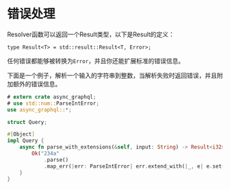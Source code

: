 # 错误处理

Resolver函数可以返回一个Result类型，以下是Result的定义：

```rust,ignore
type Result<T> = std::result::Result<T, Error>;
```

任何错误都能够被转换为`Error`，并且你还能扩展标准的错误信息。

下面是一个例子，解析一个输入的字符串到整数，当解析失败时返回错误，并且附加额外的错误信息。

```rust
# extern crate async_graphql;
# use std::num::ParseIntError;
use async_graphql::*;

struct Query;

#[Object]
impl Query {
    async fn parse_with_extensions(&self, input: String) -> Result<i32> {
        Ok("234a"
            .parse()
            .map_err(|err: ParseIntError| err.extend_with(|_, e| e.set("code", 400)))?)
    }
}
```
